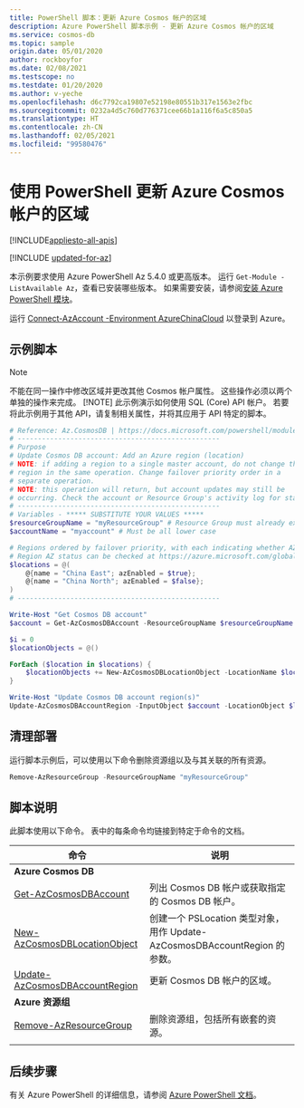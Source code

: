 ```yaml
---
title: PowerShell 脚本：更新 Azure Cosmos 帐户的区域
description: Azure PowerShell 脚本示例 - 更新 Azure Cosmos 帐户的区域
ms.service: cosmos-db
ms.topic: sample
origin.date: 05/01/2020
author: rockboyfor
ms.date: 02/08/2021
ms.testscope: no
ms.testdate: 01/20/2020
ms.author: v-yeche
ms.openlocfilehash: d6c7792ca19807e52198e80551b317e1563e2fbc
ms.sourcegitcommit: 0232a4d5c760d776371cee66b1a116f6a5c850a5
ms.translationtype: HT
ms.contentlocale: zh-CN
ms.lasthandoff: 02/05/2021
ms.locfileid: "99580476"
---
```

<!--Verified successfully-->
# <a name="update-an-azure-cosmos-accounts-regions-using-powershell"></a>使用 PowerShell 更新 Azure Cosmos 帐户的区域
[!INCLUDE[appliesto-all-apis](../../../includes/appliesto-all-apis.md)]

[!INCLUDE [updated-for-az](../../../../../includes/updated-for-az.md)]

本示例要求使用 Azure PowerShell Az 5.4.0 或更高版本。 运行 `Get-Module -ListAvailable Az`，查看已安装哪些版本。
如果需要安装，请参阅[安装 Azure PowerShell 模块](https://docs.microsoft.com/powershell/azure/install-az-ps)。

运行 [Connect-AzAccount -Environment AzureChinaCloud](https://docs.microsoft.com/powershell/module/az.accounts/connect-azaccount) 以登录到 Azure。

## <a name="sample-script"></a>示例脚本

> [!NOTE]
> 不能在同一操作中修改区域并更改其他 Cosmos 帐户属性。 这些操作必须以两个单独的操作来完成。
> [!NOTE]
> 此示例演示如何使用 SQL (Core) API 帐户。 若要将此示例用于其他 API，请复制相关属性，并将其应用于 API 特定的脚本。

```powershell
# Reference: Az.CosmosDB | https://docs.microsoft.com/powershell/module/az.cosmosdb
# --------------------------------------------------
# Purpose
# Update Cosmos DB account: Add an Azure region (location)
# NOTE: if adding a region to a single master account, do not change the first 
# region in the same operation. Change failover priority order in a
# separate operation.
# NOTE: this operation will return, but account updates may still be
# occurring. Check the account or Resource Group's activity log for status.
# --------------------------------------------------
# Variables - ***** SUBSTITUTE YOUR VALUES *****
$resourceGroupName = "myResourceGroup" # Resource Group must already exist
$accountName = "myaccount" # Must be all lower case

# Regions ordered by failover priority, with each indicating whether AZ-enabled
# Region AZ status can be checked at https://azure.microsoft.com/global-infrastructure/regions/
$locations = @(
    @{name = "China East"; azEnabled = $true};
    @{name = "China North"; azEnabled = $false};
)
# --------------------------------------------------

Write-Host "Get Cosmos DB account"
$account = Get-AzCosmosDBAccount -ResourceGroupName $resourceGroupName -Name $accountName

$i = 0
$locationObjects = @()

ForEach ($location in $locations) {
    $locationObjects += New-AzCosmosDBLocationObject -LocationName $location.name -IsZoneRedundant $location.azEnabled -FailoverPriority ($i++)
}

Write-Host "Update Cosmos DB account region(s)"
Update-AzCosmosDBAccountRegion -InputObject $account -LocationObject $locationObjects

```

## <a name="clean-up-deployment"></a>清理部署

运行脚本示例后，可以使用以下命令删除资源组以及与其关联的所有资源。

```powershell
Remove-AzResourceGroup -ResourceGroupName "myResourceGroup"
```

## <a name="script-explanation"></a>脚本说明

此脚本使用以下命令。 表中的每条命令均链接到特定于命令的文档。

| 命令 | 说明 |
|---|---|
|**Azure Cosmos DB**| |
| [Get-AzCosmosDBAccount](https://docs.microsoft.com/powershell/module/az.cosmosdb/get-azcosmosdbaccount) | 列出 Cosmos DB 帐户或获取指定的 Cosmos DB 帐户。 |
| [New-AzCosmosDBLocationObject](https://docs.microsoft.com/powershell/module/az.cosmosdb/new-azcosmosdblocationobject) | 创建一个 PSLocation 类型对象，用作 Update-AzCosmosDBAccountRegion 的参数。 |
| [Update-AzCosmosDBAccountRegion](https://docs.microsoft.com/powershell/module/az.cosmosdb/update-azcosmosdbaccountregion) | 更新 Cosmos DB 帐户的区域。 |
|**Azure 资源组**| |
| [Remove-AzResourceGroup](https://docs.microsoft.com/powershell/module/az.resources/remove-azresourcegroup) | 删除资源组，包括所有嵌套的资源。 |
|||

## <a name="next-steps"></a>后续步骤

有关 Azure PowerShell 的详细信息，请参阅 [Azure PowerShell 文档](https://docs.microsoft.com/powershell/)。

<!--Update_Description: update meta properties, wording update, update link-->